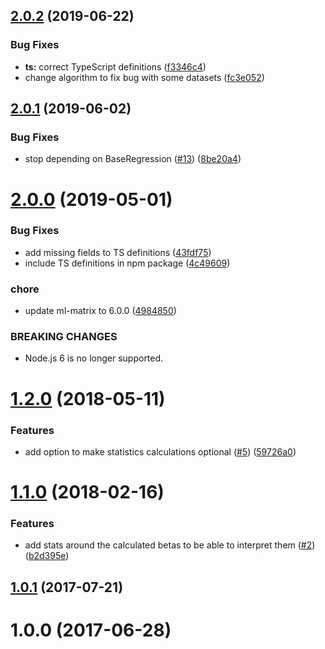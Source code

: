 ## [2.0.2](https://github.com/mljs/regression-multivariate-linear/compare/v2.0.1...v2.0.2) (2019-06-22)


### Bug Fixes

* **ts:** correct TypeScript definitions ([f3346c4](https://github.com/mljs/regression-multivariate-linear/commit/f3346c4))
* change algorithm to fix bug with some datasets ([fc3e052](https://github.com/mljs/regression-multivariate-linear/commit/fc3e052))



## [2.0.1](https://github.com/mljs/regression-multivariate-linear/compare/v2.0.0...v2.0.1) (2019-06-02)


### Bug Fixes

* stop depending on BaseRegression ([#13](https://github.com/mljs/regression-multivariate-linear/issues/13)) ([8be20a4](https://github.com/mljs/regression-multivariate-linear/commit/8be20a4))



# [2.0.0](https://github.com/mljs/regression-multivariate-linear/compare/v1.2.0...v2.0.0) (2019-05-01)


### Bug Fixes

* add missing fields to TS definitions ([43fdf75](https://github.com/mljs/regression-multivariate-linear/commit/43fdf75))
* include TS definitions in npm package ([4c49609](https://github.com/mljs/regression-multivariate-linear/commit/4c49609))


### chore

* update ml-matrix to 6.0.0 ([4984850](https://github.com/mljs/regression-multivariate-linear/commit/4984850))


### BREAKING CHANGES

* Node.js 6 is no longer supported.



<a name="1.2.0"></a>
# [1.2.0](https://github.com/mljs/regression-multivariate-linear/compare/v1.1.0...v1.2.0) (2018-05-11)


### Features

* add option to make statistics calculations optional ([#5](https://github.com/mljs/regression-multivariate-linear/issues/5)) ([59726a0](https://github.com/mljs/regression-multivariate-linear/commit/59726a0))



<a name="1.1.0"></a>
# [1.1.0](https://github.com/mljs/regression-multivariate-linear/compare/v1.0.1...v1.1.0) (2018-02-16)


### Features

* add stats around the calculated betas to be able to interpret them ([#2](https://github.com/mljs/regression-multivariate-linear/issues/2)) ([b2d395e](https://github.com/mljs/regression-multivariate-linear/commit/b2d395e))



<a name="1.0.1"></a>
## [1.0.1](https://github.com/mljs/regression-multivariate-linear/compare/v1.0.0...v1.0.1) (2017-07-21)



<a name="1.0.0"></a>
# 1.0.0 (2017-06-28)



